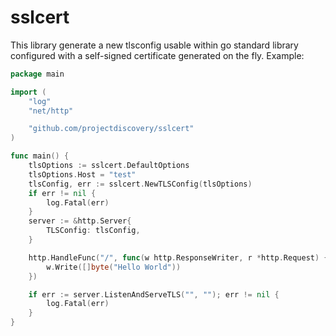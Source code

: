 # sslcert
This library generate a new tlsconfig usable within go standard library configured with a self-signed certificate generated on the fly. Example:

```go
package main

import (
	"log"
	"net/http"

	"github.com/projectdiscovery/sslcert"
)

func main() {
	tlsOptions := sslcert.DefaultOptions
	tlsOptions.Host = "test"
	tlsConfig, err := sslcert.NewTLSConfig(tlsOptions)
	if err != nil {
		log.Fatal(err)
	}
	server := &http.Server{
		TLSConfig: tlsConfig,
	}

	http.HandleFunc("/", func(w http.ResponseWriter, r *http.Request) {
		w.Write([]byte("Hello World"))
	})

	if err := server.ListenAndServeTLS("", ""); err != nil {
		log.Fatal(err)
	}
}
```
